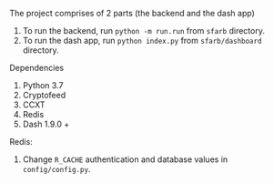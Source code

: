 The project comprises of 2 parts (the backend and the dash app)
1. To run the backend, run `python -m run.run` from `sfarb` directory.
2. To run the dash app, run `python index.py` from `sfarb/dashboard` directory.

Dependencies
1. Python 3.7
2. Cryptofeed
3. CCXT
4. Redis
5. Dash 1.9.0 +

Redis:
1. Change `R_CACHE` authentication and database values in `config/config.py`.
